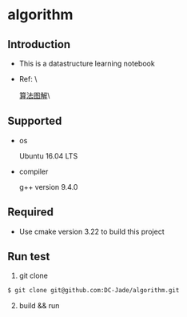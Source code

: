 # algorithm

## Introduction
- This is a datastructure learning notebook

- Ref: \

  [算法图解](https://www.amazon.cn/dp/B075SWP6LG)\

## Supported

* os

  Ubuntu 16.04 LTS

* compiler

  g++ version 9.4.0

## Required

* Use cmake version 3.22 to build this project

## Run test

1. git clone
```bash
$ git clone git@github.com:DC-Jade/algorithm.git
```
2. build && run
```bash
```
